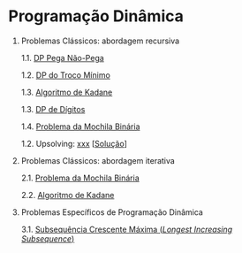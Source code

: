 # Programação Dinâmica


1. Problemas Clássicos: abordagem recursiva

    1.1. [DP Pega Não-Pega](algoritmos/problema_moedas.cpp)

    1.2. [DP do Troco Mínimo](algoritmos/troco_minimo.cpp)

    1.3. [Algoritmo de Kadane](algoritmos/kadane.cpp)

    1.3. [DP de Dígitos](algoritmos/dp_digitos.cpp)

    1.4. [Problema da Mochila Binária](algoritmos/mochila_binaria_recursiva.cpp)

    1.2. Upsolving: [xxx](https://codeforces.com/problemset/) [[Solução](upsolving/xxx)] 

   
2. Problemas Clássicos: abordagem iterativa
 
    2.1. [Problema da Mochila Binária](algoritmos/mochila_binaria_iterativa.cpp)
    
    2.2. [Algoritmo de Kadane](algoritmos/kadane_iterativo.cpp)


3. Problemas Específicos de Programação Dinâmica

   3.1. [Subsequência Crescente Máxima (*Longest Increasing Subsequence*)](algoritmos/lsi.cpp) 

